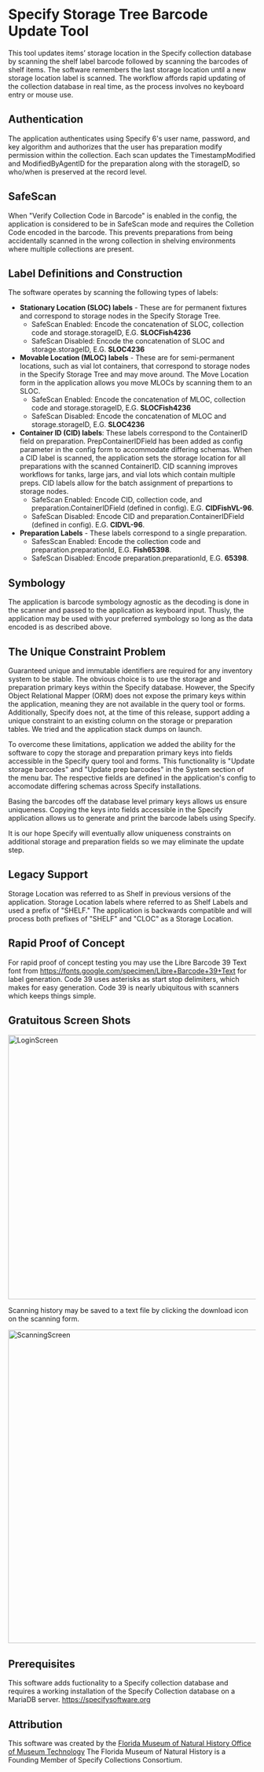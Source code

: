 # Specify Storage Tree Barcode Update Tool

This tool updates items’ storage location in the Specify collection database by scanning the shelf label barcode followed by scanning the barcodes of shelf items. The software remembers the last storage location until a new storage location label is scanned. The workflow affords rapid updating of the collection database in real time, as the process involves no keyboard entry or mouse use. 

## Authentication 

The application authenticates using Specify 6's user name, password, and key algorithm and authorizes that the user has preparation modify permission within the collection. Each scan updates the TimestampModified and ModifiedByAgentID for the preparation along with the storageID, so who/when is preserved at the record level.

## SafeScan

When "Verify Collection Code in Barcode" is enabled in the config, the application is considered to be in SafeScan mode and requires the Colletion Code encoded in the barcode. This prevents preparations from being accidentally scanned in the wrong collection in shelving environments where multiple collections are present.

## Label Definitions and Construction

The software operates by scanning the following types of labels:
 
- **Stationary Location (SLOC) labels** - These are for permanent fixtures and correspond to storage nodes in the Specify Storage Tree.
  - SafeScan Enabled: Encode the concatenation of SLOC, collection code and storage.storageID, E.G. **SLOCFish4236**
  - SafeScan Disabled: Encode the concatenation of SLOC and storage.storageID, E.G. **SLOC4236**
- **Movable Location (MLOC) labels** - These are for semi-permanent locations, such as vial lot containers, that correspond to storage nodes in the Specify Storage Tree and may move around. The Move Location form in the application allows you move MLOCs by scanning them to an SLOC.
  - SafeScan Enabled: Encode the concatenation of MLOC, collection code and storage.storageID, E.G. **SLOCFish4236**
  - SafeScan Disabled: Encode the concatenation of MLOC and storage.storageID, E.G. **SLOC4236**
- **Container ID (CID) labels**: These labels correspond to the ContainerID field on preparation. PrepContainerIDField has been added as config parameter in the config form to accommodate differing schemas. When a CID label is scanned, the application sets the storage location for all preparations with the scanned ContainerID. CID scanning improves workflows for tanks, large jars, and vial lots which contain multiple preps. CID labels allow for the batch assignment of prepartions to storage nodes.
  - SafeScan Enabled: Encode CID, collection code, and preparation.ContainerIDField (defined in config). E.G. **CIDFishVL-96**.
  - SafeScan Disabled: Encode CID and preparation.ContainerIDField (defined in config). E.G. **CIDVL-96**.
- **Preparation Labels** - These labels correspond to a single preparation. 
  - SafesScan Enabled: Encode the collection code and preparation.preparationId, E.G. **Fish65398**.
  - SafeScan Disabled: Encode preparation.preparationId, E.G. **65398**.

## Symbology

The application is barcode symbology agnostic as the decoding is done in the scanner and passed to the application as keyboard input. Thusly, the application may be used with your preferred symbology so long as the data encoded is as described above. 

## The Unique Constraint Problem

Guaranteed unique and immutable identifiers are required for any inventory system to be stable. The obvious choice is to use the storage and preparation primary keys within the Specify database. However, the Specify Object Relational Mapper (ORM) does not expose the primary keys within the application, meaning they are not available in the query tool or forms. Additionally, Specify does not, at the time of this release, support adding a unique constraint to an existing column on the storage or preparation tables. We tried and the application stack dumps on launch. 

To overcome these limitations, application we added the ability for the software to copy the storage and preparation primary keys into fields accessible in the Specify query tool and forms. This functionality is "Update storage barcodes" and "Update prep barcodes" in the System section of the menu bar. The respective fields are defined in the application's config to accomodate differing schemas across Specify installations.

Basing the barcodes off the database level primary keys allows us ensure uniqueness. Copying the keys into fields accessible in the Specify application allows us to generate and print the barcode labels using Specify.

It is our hope Specify will eventually allow uniqueness constraints on additional storage and preparation fields so we may eliminate the update step. 

## Legacy Support

Storage Location was referred to as Shelf in previous versions of the application. Storage Location labels where referred to as Shelf Labels and used a prefix of "SHELF." 
The application is backwards compatible and will process both prefixes of "SHELF" and "CLOC" as a Storage Location.

## Rapid Proof of Concept

For rapid proof of concept testing you may use the Libre Barcode 39 Text font from https://fonts.google.com/specimen/Libre+Barcode+39+Text for label generation. Code 39 uses asterisks as start stop delimiters, which makes for easy generation. Code 39 is nearly ubiquitous with scanners which keeps things simple.

## Gratuitous Screen Shots

<img width="538" alt="LoginScreen" src="https://user-images.githubusercontent.com/81316350/146015801-38997559-b00b-404a-82b5-398cf790a6ea.png">


Scanning history may be saved to a text file by clicking the download icon on the scanning form.

<img width="638" alt="ScanningScreen" src="https://user-images.githubusercontent.com/81316350/146019316-b0def0b7-9a16-4312-bfb5-db07102c566e.png">

## Prerequisites

This software adds fuctionality to a Specify collection database and requires a working installation of the Specify Collection database on a MariaDB server. https://specifysoftware.org

## Attribution

This software was created by the [Florida Museum of Natural History Office of Museum Technology](https://www.floridamuseum.ufl.edu/omt/) The Florida Museum of Natural History is a Founding Member of Specify Collections Consortium.
